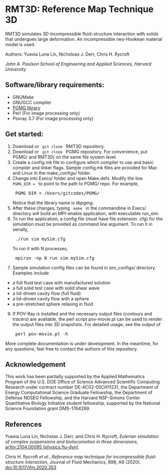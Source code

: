 # RMT3D: Reference Map Technique 3D
RMT3D simulates 3D incompressible fluid-structure interaction with solids that undergoes large deformation.
An incompressible neo-Hookean material model is used.

Authors: Yuexia Luna Lin, Nicholoas J. Derr, Chris H. Rycroft

_John A. Paulson School of Engineering and Applied Sciences, Harvard University_
## Software/library requirements:

- GNUMake
- GNUGCC compiler
- <a href="https://github.com/chr1shr/pgmg" >PGMG library </a>
- Perl         (For image processing only)
- Povray 3.7   (For image processing only)

## Get started:
1. Download or <code> git clone </code> RMT3D repository.
2. Download or <code> git clone </code> PGMG repository. For convenience, put PGMG/ and RMT3D/ on the same file system level.
3. Create a config.mk file to configure which compiler to use and basic compiler and linker flags. Sample config.mk files are provided for Mac and Linux in the make_configs/ folder.
4. Change into Execs/ folder and open Make.defs. Modify the line <code> PGMG_DIR = </code> to point to the path to PGMG/ repo. For example, <pre> PGMG_DIR = /Users/gitcodes/PGMG/ </pre> Notice that the library name is _libpgmg_.
6. After these changes, typing <code> make </code> in the commandline in Execs/ directory will build an MPI-enable application, with executable run_sim.
7. To run the application, a config file (must have file extension .cfg) for the simulation must be provided as command line argument. To run it in serially,  <pre> ./run_sim mySim.cfg </pre> To run it with N processes, <pre> mpirun -np N run_sim mySim.cfg </pre>
8. Sample simulation config files can be found in sim_configs/ directory. Examples include
 * a full fluid test case with manufactured solution
 * a full solid test case with solid shear wave
 * a lid-driven cavity flow (full fluid)
 * a lid-driven cavity flow with a sphere
 * a pre-stretched sphere relaxing in fluid
9. If POV-Ray is installed and the necessary output files (contours and tracers) are available, the perl script pov-movie.pl can be used to render the output files into 3D snapshots. For detailed usage, see the output of <pre> perl pov-movie.pl -h </pre>

More complete documentation is under development.
In the meantime, for any questions, feel free to contact the authors of this repository.

## Acknowledgement
This work has been partially supported by the Applied Mathematics Program of the U.S. DOE Office of Science Advanced Scientific Computing Research under contract number DE-AC02-05CH11231, the Department of Energy Computational Science Graduate Fellowship, the Department of Defense NDSEG Fellowship, and the Harvard NSF-Simons Center Quantitative Biology Initiative student fellowship, supported by the National Science Foundation grant DMS-1764269.

## References
Yuexia Luna Lin, Nicholas J. Derr, and Chris H. Rycroft, _Eulerian simulation of complex suspensions and biolocomotion in three dimensions_, <a href="https://arxiv.org/abs/2104.00095">arXiv:2104.00095 [physics.flu-dyn]</a>.

Chris H. Rycroft _et al._, _Reference map technique for incompressible fluid-structure interaction_, Journal of Fluid Mechanics, 898, A9 (2020). <a href= "https://doi.org/10.1017/jfm.2020.353"> doi:10.1017/jfm.2020.353 </a>


